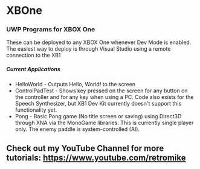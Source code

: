# XBOne
### UWP Programs for XBOX One
These can be deployed to any XBOX One whenever Dev Mode is enabled. The easiest way to deploy is through Visual Studio using a remote connection to the XB1


##### Current Applications
- HelloWorld - Outputs Hello, World! to the screen
- ControlPadTest - Shows key pressed on the screen for any button on the controller and for any key when using a PC. Code also exists for the Speech Synthesizer, but XB1 Dev Kit currently doesn't support this functionality yet.
- Pong - Basic Pong game (No title screen or saving) using Direct3D through XNA via the MonoGame libraries. This is currently single player only. The enemy paddle is system-controlled (AI).


## Check out my YouTube Channel for more tutorials: https://www.youtube.com/retromike
